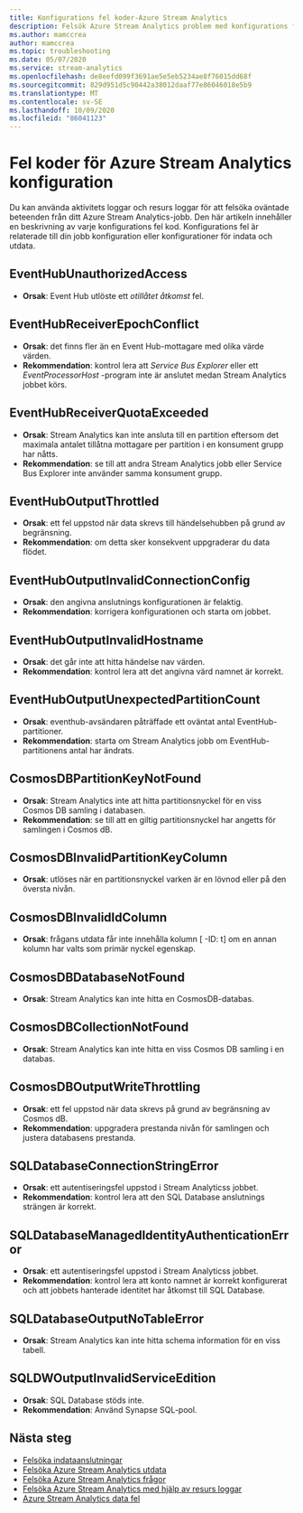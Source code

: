```yaml
---
title: Konfigurations fel koder-Azure Stream Analytics
description: Felsök Azure Stream Analytics problem med konfigurations fel koder.
ms.author: mamccrea
author: mamccrea
ms.topic: troubleshooting
ms.date: 05/07/2020
ms.service: stream-analytics
ms.openlocfilehash: de8eefd099f3691ae5e5eb5234ae8f76015dd68f
ms.sourcegitcommit: 829d951d5c90442a38012daaf77e86046018e5b9
ms.translationtype: MT
ms.contentlocale: sv-SE
ms.lasthandoff: 10/09/2020
ms.locfileid: "86041123"
---
```

# <a name="azure-stream-analytics-configuration-error-codes"></a>Fel koder för Azure Stream Analytics konfiguration

Du kan använda aktivitets loggar och resurs loggar för att felsöka oväntade beteenden från ditt Azure Stream Analytics-jobb. Den här artikeln innehåller en beskrivning av varje konfigurations fel kod. Konfigurations fel är relaterade till din jobb konfiguration eller konfigurationer för indata och utdata.

## <a name="eventhubunauthorizedaccess"></a>EventHubUnauthorizedAccess

* **Orsak**: Event Hub utlöste ett *otillåtet åtkomst* fel.

## <a name="eventhubreceiverepochconflict"></a>EventHubReceiverEpochConflict

* **Orsak**: det finns fler än en Event Hub-mottagare med olika värde värden.
* **Rekommendation**: kontrol lera att *Service Bus Explorer* eller ett *EventProcessorHost* -program inte är anslutet medan Stream Analytics jobbet körs.

## <a name="eventhubreceiverquotaexceeded"></a>EventHubReceiverQuotaExceeded

* **Orsak**: Stream Analytics kan inte ansluta till en partition eftersom det maximala antalet tillåtna mottagare per partition i en konsument grupp har nåtts.
* **Rekommendation**: se till att andra Stream Analytics jobb eller Service Bus Explorer inte använder samma konsument grupp.

## <a name="eventhuboutputthrottled"></a>EventHubOutputThrottled

* **Orsak**: ett fel uppstod när data skrevs till händelsehubben på grund av begränsning.
* **Rekommendation**: om detta sker konsekvent uppgraderar du data flödet.

## <a name="eventhuboutputinvalidconnectionconfig"></a>EventHubOutputInvalidConnectionConfig

* **Orsak**: den angivna anslutnings konfigurationen är felaktig.
* **Rekommendation**: korrigera konfigurationen och starta om jobbet.

## <a name="eventhuboutputinvalidhostname"></a>EventHubOutputInvalidHostname

* **Orsak**: det går inte att hitta händelse nav värden.
* **Rekommendation**: kontrol lera att det angivna värd namnet är korrekt.

## <a name="eventhuboutputunexpectedpartitioncount"></a>EventHubOutputUnexpectedPartitionCount

* **Orsak**: eventhub-avsändaren påträffade ett oväntat antal EventHub-partitioner.
* **Rekommendation**: starta om Stream Analytics jobb om EventHub-partitionens antal har ändrats.

## <a name="cosmosdbpartitionkeynotfound"></a>CosmosDBPartitionKeyNotFound

* **Orsak**: Stream Analytics inte att hitta partitionsnyckel för en viss Cosmos DB samling i databasen.
* **Rekommendation**: se till att en giltig partitionsnyckel har angetts för samlingen i Cosmos dB.

## <a name="cosmosdbinvalidpartitionkeycolumn"></a>CosmosDBInvalidPartitionKeyColumn

* **Orsak**: utlöses när en partitionsnyckel varken är en lövnod eller på den översta nivån.

## <a name="cosmosdbinvalididcolumn"></a>CosmosDBInvalidIdColumn

* **Orsak**: frågans utdata får inte innehålla kolumn \[ -ID: t] om en annan kolumn har valts som primär nyckel egenskap.

## <a name="cosmosdbdatabasenotfound"></a>CosmosDBDatabaseNotFound

* **Orsak**: Stream Analytics kan inte hitta en CosmosDB-databas.

## <a name="cosmosdbcollectionnotfound"></a>CosmosDBCollectionNotFound

* **Orsak**: Stream Analytics kan inte hitta en viss Cosmos DB samling i en databas.

## <a name="cosmosdboutputwritethrottling"></a>CosmosDBOutputWriteThrottling

* **Orsak**: ett fel uppstod när data skrevs på grund av begränsning av Cosmos dB.
* **Rekommendation**: uppgradera prestanda nivån för samlingen och justera databasens prestanda.

## <a name="sqldatabaseconnectionstringerror"></a>SQLDatabaseConnectionStringError

* **Orsak**: ett autentiseringsfel uppstod i Stream Analyticss jobbet.
* **Rekommendation**: kontrol lera att den SQL Database anslutnings strängen är korrekt.

## <a name="sqldatabasemanagedidentityauthenticationerror"></a>SQLDatabaseManagedIdentityAuthenticationError

* **Orsak**: ett autentiseringsfel uppstod i Stream Analyticss jobbet. 
* **Rekommendation**: kontrol lera att konto namnet är korrekt konfigurerat och att jobbets hanterade identitet har åtkomst till SQL Database.

## <a name="sqldatabaseoutputnotableerror"></a>SQLDatabaseOutputNoTableError

* **Orsak**: Stream Analytics kan inte hitta schema information för en viss tabell.

## <a name="sqldwoutputinvalidserviceedition"></a>SQLDWOutputInvalidServiceEdition

* **Orsak**: SQL Database stöds inte.
* **Rekommendation**: Använd Synapse SQL-pool.

## <a name="next-steps"></a>Nästa steg

* [Felsöka indataanslutningar](stream-analytics-troubleshoot-input.md)
* [Felsöka Azure Stream Analytics utdata](stream-analytics-troubleshoot-output.md)
* [Felsöka Azure Stream Analytics frågor](stream-analytics-troubleshoot-query.md)
* [Felsöka Azure Stream Analytics med hjälp av resurs loggar](stream-analytics-job-diagnostic-logs.md)
* [Azure Stream Analytics data fel](data-errors.md)
